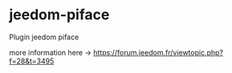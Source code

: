 jeedom-piface
=============

Plugin jeedom piface

more information here -> https://forum.jeedom.fr/viewtopic.php?f=28&t=3495
